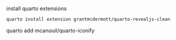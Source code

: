 install quarto extensions

```bash
quarto install extension grantmcdermott/quarto-revealjs-clean
```

quarto add mcanouil/quarto-iconify
